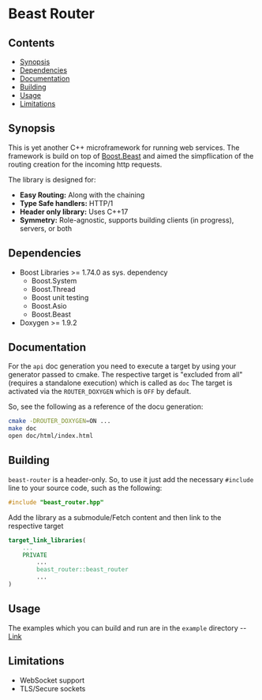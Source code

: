 # Beast Router

## Contents

- [Synopsis](#synopsis)
- [Dependencies](#dependencies)
- [Documentation](#documentation)
- [Building](#building)
- [Usage](#usage)
- [Limitations](#limitations)

<div id="synopsis" />

## Synopsis

This is yet another C++ microframework for running web services.
The framework is build on top of [Boost.Beast](https://github.com/boostorg/beast) and aimed the
simpflication of the routing creation for the incoming http requests.

The library is designed for:
- **Easy Routing:** Along with the chaining
- **Type Safe handlers:** HTTP/1
- **Header only library:** Uses C++17
- **Symmetry:** Role-agnostic, supports building clients (in progress), servers, or both

<div id="dependencies" />

## Dependencies
- Boost Libraries >= 1.74.0 as sys. dependency
	- Boost.System
	- Boost.Thread
	- Boost unit testing
	- Boost.Asio
	- Boost.Beast
- Doxygen >= 1.9.2

<div id="documentation" />

## Documentation

For the `api` doc generation you need to execute a target by using your generator passed to cmake.
The respective target is "excluded from all" (requires a standalone execution) which is called as `doc`
The target is activated via the `ROUTER_DOXYGEN` which is `OFF` by default.

So, see the following as a reference of the docu generation:

```bash
cmake -DROUTER_DOXYGEN=ON ...
make doc
open doc/html/index.html
```

<div id="building" />

## Building
`beast-router` is a header-only. So, to use it just add the necessary `#include` line to your source code, such as the following:

```cpp
#include "beast_router.hpp"
```

Add the library as a submodule/Fetch content and then link to the respective target

```cmake
target_link_libraries(
	...
	PRIVATE
		...
		beast_router::beast_router
		...
)
```

<div id="usage" />

## Usage

The examples which you can build and run are in the `example` directory -- [Link](https://github.com/osydunenko/beast-router/tree/main/examples)

<div id="limitations" />

## Limitations
- WebSocket support
- TLS/Secure sockets
